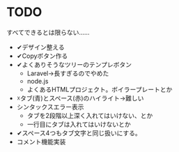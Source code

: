 # TODO

すべてできるとは限らない……

- ✔デザイン整える
- ✔Copyボタン作る
- ✔よくありそうなツリーのテンプレボタン
  - Laravel→長すぎるのでやめた
  - node.js
  - よくあるHTMLプロジェクト。ボイラープレートとか
- ☓タブ(青)とスペース(赤)のハイライト→難しい
- シンタックスエラー表示
  - タブを2段階以上深く入れてはいけない、とか
  - 一行目にタブは入れてはいけないとか
- ✔スペース4つもタブ文字と同じ扱いにする。
- コメント機能実装